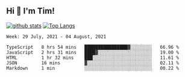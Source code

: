 ## Hi 👋 I'm Tim!
  
  [![github stats](https://github-readme-stats.vercel.app/api?username=thostetler&theme=dracula&count_private=true&show_icons=true)](https://github.com/thostetler/github-readme-stats)
  [![Top Langs](https://github-readme-stats.vercel.app/api/top-langs/?username=thostetler&layout=compact&count_private=true&theme=dracula&show_icons=true)](https://github.com/thostetler/github-readme-stats)
 
<!--START_SECTION:waka-->
```text
Week: 29 July, 2021 - 04 August, 2021

TypeScript   8 hrs 54 mins   ████████████████▓░░░░░░░░   66.96 % 
JavaScript   2 hrs 31 mins   ████▓░░░░░░░░░░░░░░░░░░░░   19.00 % 
HTML         1 hr 32 mins    ███░░░░░░░░░░░░░░░░░░░░░░   11.61 % 
JSON         16 mins         ▓░░░░░░░░░░░░░░░░░░░░░░░░   02.11 % 
Markdown     1 min           ░░░░░░░░░░░░░░░░░░░░░░░░░   00.22 % 
```
<!--END_SECTION:waka-->
